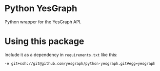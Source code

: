 # Python YesGraph

Python wrapper for the YesGraph API.


# Using this package

Include it as a dependency in `requirements.txt` like this:

    -e git+ssh://git@github.com/yesgraph/python-yesgraph.git#egg=yesgraph
